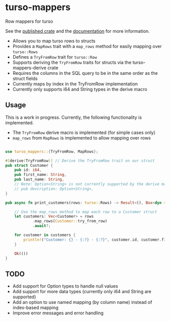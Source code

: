 # turso-mappers

Row mappers for turso

See the [published crate](https://crates.io/crates/turso-mappers) and
the [documentation](https://docs.rs/crate/turso-mappers/latest) for more information.

- Allows you to map turso rows to structs
- Provides a `MapRows` trait with a `map_rows` method for easily mapping over `turso::Rows`
- Defines a `TryFromRow` trait for `turso::Row`
- Supports deriving the `TryFromRow` traits for structs via the turso-mappers-derive crate
- Requires the columns in the SQL query to be in the same order as the struct fields
- Currently maps by index in the TryFromRow implementation
- Currently only supports i64 and String types in the derive macro

## Usage

This is a work in progress. Currently, the following functionality is implemented.

- The `TryFromRow` derive macro is implemented (for simple cases only)
- `map_rows` from `MapRows` is implemented to allow mapping over rows

```rust

use turso_mappers::{TryFromRow, MapRows};

#[derive(TryFromRow)] // Derive the TryFromRow trait on our struct
pub struct Customer {
    pub id: i64,
    pub first_name: String,
    pub last_name: String,
    // Note: Option<String> is not currently supported by the derive macro
    // pub description: Option<String>,
}

pub async fn print_customers(rows: turso::Rows) -> Result<(), Box<dyn std::error::Error>> {

    // Use the map_rows method to map each row to a Customer struct
    let customers: Vec<Customer> = rows
            .map_rows(Customer::try_from_row)
            .await?;

    for customer in customers {
        println!("Customer: {} - {:?} - {:?}", customer.id, customer.first_name, customer.last_name);
    }

    Ok(())
}


```

## TODO

- Add support for Option<T> types to handle null values
- Add support for more data types (currently only i64 and String are supported)
- Add an option to use named mapping (by column name) instead of index-based mapping
- Improve error messages and error handling
